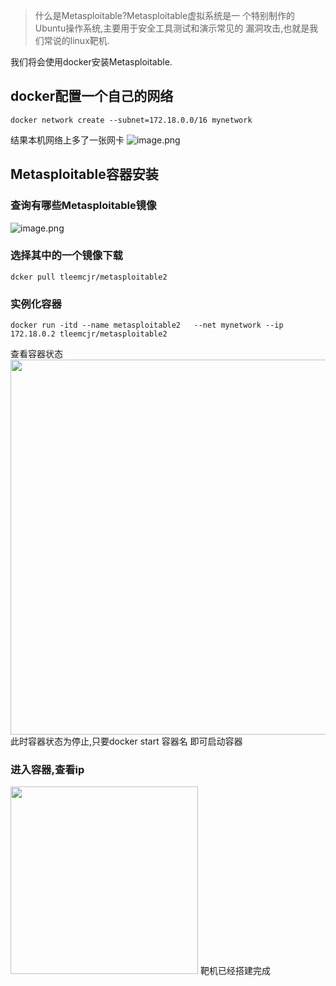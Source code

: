 >什么是Metasploitable?Metasploitable虚拟系统是一 个特别制作的 Ubuntu操作系统,主要用于安全工具测试和演示常见的
漏洞攻击,也就是我们常说的linux靶机.

我们将会使用docker安装Metasploitable.

## docker配置一个自己的网络
```
docker network create --subnet=172.18.0.0/16 mynetwork
```
结果本机网络上多了一张网卡
![image.png](http://wujiashuaitupiancunchu.oss-cn-shanghai.aliyuncs.com/jupyter_notebook_img/zo3bcyejfgl.png)


## Metasploitable容器安装
### 查询有哪些Metasploitable镜像
![image.png](http://wujiashuaitupiancunchu.oss-cn-shanghai.aliyuncs.com/jupyter_notebook_img/4zsjib33rli.png)
### 选择其中的一个镜像下载
```shell
dcker pull tleemcjr/metasploitable2
```
### 实例化容器
```shell
docker run -itd --name metasploitable2   --net mynetwork --ip 172.18.0.2 tleemcjr/metasploitable2
```
查看容器状态
<img src="http://wujiashuaitupiancunchu.oss-cn-shanghai.aliyuncs.com/jupyter_notebook_img/8nffsdux2cr.png" width="600px" />
此时容器状态为停止,只要docker start 容器名 即可启动容器

### 进入容器,查看ip
<img src="http://wujiashuaitupiancunchu.oss-cn-shanghai.aliyuncs.com/jupyter_notebook_img/bj00xnzgfzk.png" width="300px" />
靶机已经搭建完成


```{.python .input}

```
